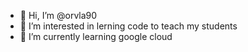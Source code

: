- 👋 Hi, I’m @orvla90
- 👀 I’m interested in lerning code to teach my students
- 🌱 I’m currently learning google cloud
